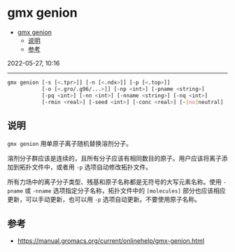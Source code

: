 # gmx genion

- [gmx genion](#gmx-genion)
  - [说明](#说明)
  - [参考](#参考)

2022-05-27, 10:16
***

```sh
gmx genion [-s [<.tpr>]] [-n [<.ndx>]] [-p [<.top>]]
           [-o [<.gro/.g96/...>]] [-np <int>] [-pname <string>]
           [-pq <int>] [-nn <int>] [-nname <string>] [-nq <int>]
           [-rmin <real>] [-seed <int>] [-conc <real>] [-[no]neutral]
```

## 说明

`gmx genion` 用单原子离子随机替换溶剂分子。

溶剂分子群应该是连续的，且所有分子应该有相同数目的原子。用户应该将离子添加到拓扑文件中，或者用 `-p` 选项自动修改拓扑文件。

所有力场中的离子分子类型、残基和原子名称都是无符号的大写元素名称。使用 `-pname` 或 `-nname` 选项指定分子名称，拓扑文件中的 `[molecules]` 部分也应该相应更新，可以手动更新，也可以用 `-p` 选项自动更新。不要使用原子名称。



## 参考

- https://manual.gromacs.org/current/onlinehelp/gmx-genion.html
